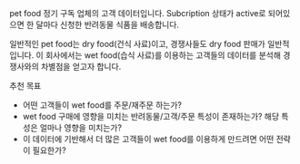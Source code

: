 pet food 정기 구독 업체의 고객 데이터입니다. Subcription 상태가 active로 되어있으면 한 달마다 신청한 반려동물 식품을 배송합니다. 

일반적인 pet food는 dry food(건식 사료)이고, 경쟁사들도 dry food 판매가 일반적입니다. 이 회사에서는 wet food(습식 사료)를 이용하는 고객들의 데이터를 분석해 경쟁사와의 차별점을 얻고자 합니다.

추천 목표
- 어떤 고객들이 wet food를 주문/재주문 하는가?
- wet food 구매에 영향을 미치는 반려동물/고객/주문 특성이 존재하는가? 해당 특성은 얼마나 영향을 미치는가?
- 이 데이터에 기반해서 더 많은 고객들이 wet food를 이용하게 만드려면 어떤 전략이 필요한가?

